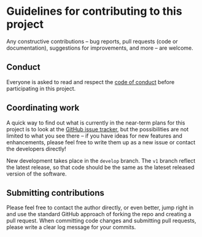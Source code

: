 # Guidelines for contributing to this project

Any constructive contributions &ndash; bug reports, pull requests (code or documentation), suggestions for improvements, and more &ndash; are welcome.


## Conduct

Everyone is asked to read and respect the [code of conduct](CODE_OF_CONDUCT.md) before participating in this project.


## Coordinating work

A quick way to find out what is currently in the near-term plans for this project is to look at the [GitHub issue tracker](https://github.com/caltechlibrary/iga/issues), but the possibilities are not limited to what you see there &ndash; if you have ideas for new features and enhancements, please feel free to write them up as a new issue or contact the developers directly!

New development takes place in the `develop` branch. The `v1` branch reflect the latest release, so that code should be the same as the lateset released version of the software.


## Submitting contributions

Please feel free to contact the author directly, or even better, jump right in and use the standard GitHub approach of forking the repo and creating a pull request.  When committing code changes and submitting pull requests, please write a clear log message for your commits.
